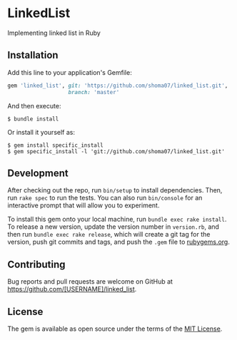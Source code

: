 # LinkedList

Implementing linked list in Ruby

## Installation

Add this line to your application's Gemfile:

```ruby
gem 'linked_list', git: 'https://github.com/shoma07/linked_list.git',
                   branch: 'master'
```

And then execute:

    $ bundle install

Or install it yourself as:

    $ gem install specific_install
    $ gem specific_install -l 'git://github.com/shoma07/linked_list.git'


## Development

After checking out the repo, run `bin/setup` to install dependencies. Then, run `rake spec` to run the tests. You can also run `bin/console` for an interactive prompt that will allow you to experiment.

To install this gem onto your local machine, run `bundle exec rake install`. To release a new version, update the version number in `version.rb`, and then run `bundle exec rake release`, which will create a git tag for the version, push git commits and tags, and push the `.gem` file to [rubygems.org](https://rubygems.org).

## Contributing

Bug reports and pull requests are welcome on GitHub at https://github.com/[USERNAME]/linked_list.


## License

The gem is available as open source under the terms of the [MIT License](https://opensource.org/licenses/MIT).
